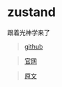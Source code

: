 # zustand

跟着光神学来了

> [github](https://github.com/pmndrs/zustand)

> [官网](https://docs.pmnd.rs/zustand/getting-started/introduction)

> [原文](https://mp.weixin.qq.com/s/EDb1BYugeUa9zuiSSUzU2w)